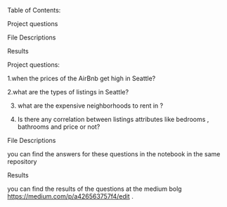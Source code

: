 Table of Contents:


Project questions

File Descriptions


Results


Project questions:


1.when the prices of the AirBnb get high in Seattle?


2.what are the types of listings in Seattle?


3. what are the expensive neighborhoods to rent in ?

4. Is there any correlation between listings attributes like bedrooms , bathrooms and price or not?

File Descriptions


you can find the answers for these questions in the notebook in the same repository 

Results


you can find the results of the questions at the medium bolg https://medium.com/p/a426563757f4/edit .

